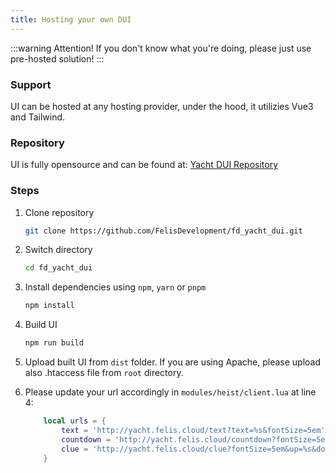 ```yaml
---
title: Hosting your own DUI
---
```

:::warning Attention!
If you don't know what you're doing, please just use pre-hosted solution!
:::

### Support
UI can be hosted at any hosting provider, under the hood, it utilizies Vue3 and Tailwind.

### Repository
UI is fully opensource and can be found at:
[Yacht DUI Repository](https://github.com/FelisDevelopment/fd_yacht_dui)

### Steps
1. Clone repository
    ```bash
    git clone https://github.com/FelisDevelopment/fd_yacht_dui.git
    ```
2. Switch directory
    ```bash
    cd fd_yacht_dui
    ```
3. Install dependencies using `npm`, `yarn` or `pnpm`
    ```bash
    npm install
    ```
4. Build UI
    ```bash
    npm run build
    ```
5. Upload built UI from `dist` folder. If you are using Apache, please upload also .htaccess file from `root` directory.

6. Please update your url accordingly in `modules/heist/client.lua` at line 4:
    ```lua
        local urls = {
            text = 'http://yacht.felis.cloud/text?text=%s&fontSize=5em',
            countdown = 'http://yacht.felis.cloud/countdown?fontSize=5em&seconds=%s',
            clue = 'http://yacht.felis.cloud/clue?fontSize=5em&up=%s&down=%s&left=%s&right=%s&identifier=%s'
        }
    ```
